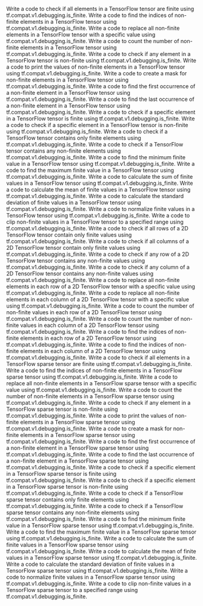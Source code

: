 Write a code to check if all elements in a TensorFlow tensor are finite using tf.compat.v1.debugging.is_finite.
Write a code to find the indices of non-finite elements in a TensorFlow tensor using tf.compat.v1.debugging.is_finite.
Write a code to replace all non-finite elements in a TensorFlow tensor with a specific value using tf.compat.v1.debugging.is_finite.
Write a code to count the number of non-finite elements in a TensorFlow tensor using tf.compat.v1.debugging.is_finite.
Write a code to check if any element in a TensorFlow tensor is non-finite using tf.compat.v1.debugging.is_finite.
Write a code to print the values of non-finite elements in a TensorFlow tensor using tf.compat.v1.debugging.is_finite.
Write a code to create a mask for non-finite elements in a TensorFlow tensor using tf.compat.v1.debugging.is_finite.
Write a code to find the first occurrence of a non-finite element in a TensorFlow tensor using tf.compat.v1.debugging.is_finite.
Write a code to find the last occurrence of a non-finite element in a TensorFlow tensor using tf.compat.v1.debugging.is_finite.
Write a code to check if a specific element in a TensorFlow tensor is finite using tf.compat.v1.debugging.is_finite.
Write a code to check if a specific element in a TensorFlow tensor is non-finite using tf.compat.v1.debugging.is_finite.
Write a code to check if a TensorFlow tensor contains only finite elements using tf.compat.v1.debugging.is_finite.
Write a code to check if a TensorFlow tensor contains any non-finite elements using tf.compat.v1.debugging.is_finite.
Write a code to find the minimum finite value in a TensorFlow tensor using tf.compat.v1.debugging.is_finite.
Write a code to find the maximum finite value in a TensorFlow tensor using tf.compat.v1.debugging.is_finite.
Write a code to calculate the sum of finite values in a TensorFlow tensor using tf.compat.v1.debugging.is_finite.
Write a code to calculate the mean of finite values in a TensorFlow tensor using tf.compat.v1.debugging.is_finite.
Write a code to calculate the standard deviation of finite values in a TensorFlow tensor using tf.compat.v1.debugging.is_finite.
Write a code to normalize finite values in a TensorFlow tensor using tf.compat.v1.debugging.is_finite.
Write a code to clip non-finite values in a TensorFlow tensor to a specified range using tf.compat.v1.debugging.is_finite.
Write a code to check if all rows of a 2D TensorFlow tensor contain only finite values using tf.compat.v1.debugging.is_finite.
Write a code to check if all columns of a 2D TensorFlow tensor contain only finite values using tf.compat.v1.debugging.is_finite.
Write a code to check if any row of a 2D TensorFlow tensor contains any non-finite values using tf.compat.v1.debugging.is_finite.
Write a code to check if any column of a 2D TensorFlow tensor contains any non-finite values using tf.compat.v1.debugging.is_finite.
Write a code to replace all non-finite elements in each row of a 2D TensorFlow tensor with a specific value using tf.compat.v1.debugging.is_finite.
Write a code to replace all non-finite elements in each column of a 2D TensorFlow tensor with a specific value using tf.compat.v1.debugging.is_finite.
Write a code to count the number of non-finite values in each row of a 2D TensorFlow tensor using tf.compat.v1.debugging.is_finite.
Write a code to count the number of non-finite values in each column of a 2D TensorFlow tensor using tf.compat.v1.debugging.is_finite.
Write a code to find the indices of non-finite elements in each row of a 2D TensorFlow tensor using tf.compat.v1.debugging.is_finite.
Write a code to find the indices of non-finite elements in each column of a 2D TensorFlow tensor using tf.compat.v1.debugging.is_finite.
Write a code to check if all elements in a TensorFlow sparse tensor are finite using tf.compat.v1.debugging.is_finite.
Write a code to find the indices of non-finite elements in a TensorFlow sparse tensor using tf.compat.v1.debugging.is_finite.
Write a code to replace all non-finite elements in a TensorFlow sparse tensor with a specific value using tf.compat.v1.debugging.is_finite.
Write a code to count the number of non-finite elements in a TensorFlow sparse tensor using tf.compat.v1.debugging.is_finite.
Write a code to check if any element in a TensorFlow sparse tensor is non-finite using tf.compat.v1.debugging.is_finite.
Write a code to print the values of non-finite elements in a TensorFlow sparse tensor using tf.compat.v1.debugging.is_finite.
Write a code to create a mask for non-finite elements in a TensorFlow sparse tensor using tf.compat.v1.debugging.is_finite.
Write a code to find the first occurrence of a non-finite element in a TensorFlow sparse tensor using tf.compat.v1.debugging.is_finite.
Write a code to find the last occurrence of a non-finite element in a TensorFlow sparse tensor using tf.compat.v1.debugging.is_finite.
Write a code to check if a specific element in a TensorFlow sparse tensor is finite using tf.compat.v1.debugging.is_finite.
Write a code to check if a specific element in a TensorFlow sparse tensor is non-finite using tf.compat.v1.debugging.is_finite.
Write a code to check if a TensorFlow sparse tensor contains only finite elements using tf.compat.v1.debugging.is_finite.
Write a code to check if a TensorFlow sparse tensor contains any non-finite elements using tf.compat.v1.debugging.is_finite.
Write a code to find the minimum finite value in a TensorFlow sparse tensor using tf.compat.v1.debugging.is_finite.
Write a code to find the maximum finite value in a TensorFlow sparse tensor using tf.compat.v1.debugging.is_finite.
Write a code to calculate the sum of finite values in a TensorFlow sparse tensor using tf.compat.v1.debugging.is_finite.
Write a code to calculate the mean of finite values in a TensorFlow sparse tensor using tf.compat.v1.debugging.is_finite.
Write a code to calculate the standard deviation of finite values in a TensorFlow sparse tensor using tf.compat.v1.debugging.is_finite.
Write a code to normalize finite values in a TensorFlow sparse tensor using tf.compat.v1.debugging.is_finite.
Write a code to clip non-finite values in a TensorFlow sparse tensor to a specified range using tf.compat.v1.debugging.is_finite.